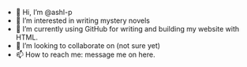 - 👋 Hi, I’m @ashl-p
- 👀 I’m interested in writing mystery novels
- 🌱 I’m currently using GitHub for writing and building my website with HTML.
- 💞️ I’m looking to collaborate on (not sure yet)
- 📫 How to reach me: message me on here.

<!---
ashl-p/ashl-p is a ✨ special ✨ repository because its `README.md` (this file) appears on your GitHub profile.
You can click the Preview link to take a look at your changes.
--->
